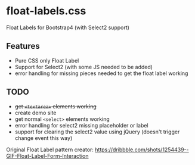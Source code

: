
# float-labels.css
Float Labels for Bootstrap4 (with Select2 support)

## Features
- Pure CSS only Float Label
- Support for Select2 (with some JS needed to be added)
- error handling for missing pieces needed to get the float label working

## TODO
- ~~get `<textarea>` elements working~~
- create demo site
- get normal `<select>` elements working
- error handling for select2 missing placeholder or label
- support for clearing the select2 value using jQuery (doesn't trigger change event this way)

Original Float Label pattern creator: https://dribbble.com/shots/1254439--GIF-Float-Label-Form-Interaction
